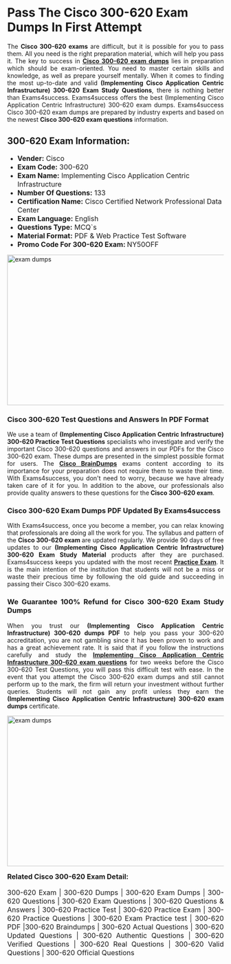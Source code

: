 <h1><strong><strong>Pass The Cisco 300-620 Exam Dumps In First Attempt</strong></strong></h1> <p style="text-align:justify">The <strong>Cisco 300-620 exams</strong> are difficult, but it is possible for you to pass them. All you need is the right preparation material, which will help you pass it. The key to success in <a href="https://www.exams4success.com/cisco/300-620-pdf-exam-dumps"><strong>Cisco 300-620 exam dumps</strong></a> lies in preparation which should be exam-oriented. You need to master certain skills and knowledge, as well as prepare yourself mentally. When it comes to finding the most up-to-date and valid <strong>(Implementing Cisco Application Centric Infrastructure) 300-620 Exam Study Questions</strong>, there is nothing better than Exams4success. Exams4success offers the best (Implementing Cisco Application Centric Infrastructure) 300-620 exam dumps. Exams4success Cisco 300-620 exam dumps are prepared by industry experts and based on the newest <strong>Cisco 300-620 exam questions</strong> information.</p> <h2><strong><strong>300-620 Exam Information:</strong></strong></h2> <ul> <li><span style="font-size:16px"><strong>Vender:</strong> Cisco</span></li> <li><span style="font-size:16px"><strong>Exam Code:</strong> 300-620</span></li> <li><span style="font-size:16px"><strong>Exam Name:</strong> Implementing Cisco Application Centric Infrastructure</span></li> <li><span style="font-size:16px"><strong>Number Of Questions:</strong> 133</span></li> <li><span style="font-size:16px"><strong>Certification Name:</strong> Cisco Certified Network Professional Data Center</span></li> <li><span style="font-size:16px"><strong>Exam Language:</strong> English</span></li> <li><span style="font-size:16px"><strong>Questions Type:</strong> MCQ`s</span></li> <li><span style="font-size:16px"><strong>Material Format:</strong> PDF & Web Practice Test Software</span></li> <li><span style="font-size:16px"><strong>Promo Code For 300-620 Exam: </strong>NY50OFF</span></li> </ul> <p><a href="https://www.exams4success.com/cisco/300-620-pdf-exam-dumps" rel="no-follow"><img alt="exam dumps" src="https://www.certcollections.com/uploads/content/infrist1.png" style="height:350px; width:750px" /></a></p> <h3><strong>Cisco 300-620 Test Questions and Answers In PDF Format</strong></h3> <p style="text-align:justify">We use a team of <strong>(Implementing Cisco Application Centric Infrastructure) 300-620 Practice Test Questions</strong> specialists who investigate and verify the important Cisco 300-620 questions and answers in our PDFs for the Cisco 300-620 exam. These dumps are presented in the simplest possible format for users. The <a href="https://www.exams4success.com/cisco-exam-dumps"><strong>Cisco BrainDumps</strong></a> exams content according to its importance for your preparation does not require them to waste their time. With Exams4success, you don't need to worry, because we have already taken care of it for you. In addition to the above, our professionals also provide quality answers to these questions for the<strong> Cisco 300-620 exam</strong>.</p> <h3><strong> Cisco 300-620 Exam Dumps PDF Updated By Exams4success</strong></h3> <p style="text-align:justify">With Exams4success, once you become a member, you can relax knowing that professionals are doing all the work for you. The syllabus and pattern of the <strong>Cisco 300-620 exam </strong>are updated regularly. We provide 90 days of free updates to our <strong>(Implementing Cisco Application Centric Infrastructure) 300-620 Exam Study Material</strong> products after they are purchased. Exams4success keeps you updated with the most recent <a href="https://www.exams4success.com/"><strong>Practice Exam</strong></a>. It is the main intention of the institution that students will not be a miss or waste their precious time by following the old guide and succeeding in passing their Cisco 300-620 exams.</p> <h3 style="text-align:justify"><strong>We Guarantee 100% Refund for Cisco 300-620 Exam Study Dumps</strong></h3> <p style="text-align:justify">When you trust our <strong>(Implementing Cisco Application Centric Infrastructure) 300-620 dumps PDF</strong> to help you pass your 300-620 accreditation, you are not gambling since it has been proven to work and has a great achievement rate. It is said that if you follow the instructions carefully and study the <a href="https://www.exams4success.com/cisco/300-620-pdf-exam-dumps"><strong>Implementing Cisco Application Centric Infrastructure 300-620 exam questions</strong></a> for two weeks before the Cisco 300-620 Test Questions, you will pass this difficult test with ease. In the event that you attempt the Cisco 300-620 exam dumps and still cannot perform up to the mark, the firm will return your investment without further queries. Students will not gain any profit unless they earn the <strong>(Implementing Cisco Application Centric Infrastructure) 300-620 exam dumps</strong> certificate.</p> <p style="text-align:justify"><a href="https://www.exams4success.com/cisco/300-620-pdf-exam-dumps" rel="no-follow"><img alt="exam dumps" src="https://www.certcollections.com/uploads/content/free_demo1.png" style="height:350px; width:750px" /></a></p> <p style="text-align:justify"><span style="font-size:16px"><strong>Related Cisco 300-620 Exam Detail:</strong></span><br /> <br /> <span style="font-size:16px">300-620 Exam | 300-620 Dumps | 300-620 Exam Dumps | 300-620 Questions | 300-620 Exam Questions | 300-620 Questions & Answers | 300-620 Practice Test | 300-620 Practice Exam | 300-620 Practice Questions | 300-620 Exam Practice test | 300-620 PDF |300-620 Braindumps | 300-620 Actual Questions | 300-620 Updated Questions | 300-620 Authentic Questions | 300-620 Verified Questions | 300-620 Real Questions | 300-620 Valid Questions | 300-620 Official Questions</span></p>
